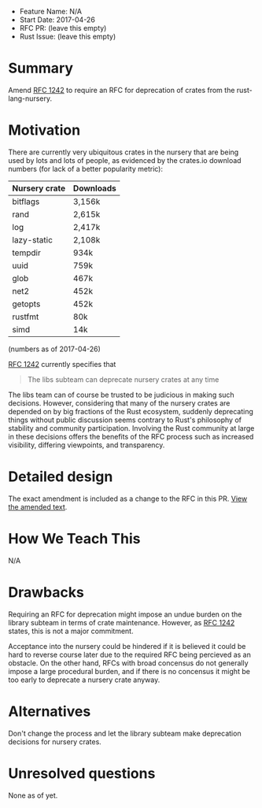 - Feature Name: N/A
- Start Date: 2017-04-26
- RFC PR: (leave this empty)
- Rust Issue: (leave this empty)

# Summary
[summary]: #summary

Amend [RFC 1242] to require an RFC for deprecation of crates from the 
rust-lang-nursery.

[RFC 1242]: https://github.com/rust-lang/rfcs/blob/master/text/1242-rust-lang-crates.md

# Motivation
[motivation]: #motivation

There are currently very ubiquitous crates in the nursery that are being used 
by lots and lots of people, as evidenced by the crates.io download numbers (for 
lack of a better popularity metric):

| Nursery crate | Downloads |
| ------------- | --------- |
| bitflags      |    3,156k |
| rand          |    2,615k |
| log           |    2,417k |
| lazy-static   |    2,108k |
| tempdir       |      934k |
| uuid          |      759k |
| glob          |      467k |
| net2          |      452k |
| getopts       |      452k |
| rustfmt       |       80k |
| simd          |       14k |

(numbers as of 2017-04-26)

[RFC 1242] currently specifies that

> The libs subteam can deprecate nursery crates at any time

The libs team can of course be trusted to be judicious in making such 
decisions. However, considering that many of the nursery crates are depended on 
by big fractions of the Rust ecosystem, suddenly deprecating things without 
public discussion seems contrary to Rust's philosophy of stability and 
community participation. Involving the Rust community at large in these 
decisions offers the benefits of the RFC process such as increased visibility, 
differing viewpoints, and transparency.

# Detailed design
[design]: #detailed-design

The exact amendment is included as a change to the RFC in this PR.
[View the amended text](1242-rust-lang-crates.md).

# How We Teach This
[how-we-teach-this]: #how-we-teach-this

N/A

# Drawbacks
[drawbacks]: #drawbacks

Requiring an RFC for deprecation might impose an undue burden on the library 
subteam in terms of crate maintenance. However, as [RFC 1242] states, this is
not a major commitment.

Acceptance into the nursery could be hindered if it is believed it could be 
hard to reverse course later due to the required RFC being percieved as an 
obstacle. On the other hand, RFCs with broad concensus do not generally impose 
a large procedural burden, and if there is no concensus it might be too early 
to deprecate a nursery crate anyway.

# Alternatives
[alternatives]: #alternatives

Don't change the process and let the library subteam make deprecation decisions 
for nursery crates.

# Unresolved questions
[unresolved]: #unresolved-questions

None as of yet.
